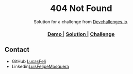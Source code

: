 <!-- Please update value in the {}  -->

<h1 align="center">404 Not Found</h1>

<div align="center">
   Solution for a challenge from  <a href="http://devchallenges.io" target="_blank">Devchallenges.io</a>.
</div>

<div align="center"> 
  <h3>
    <a href="https://lucasfeli.github.io/404-not-found-master/">
      Demo
    </a>
    <span> | </span>
    <a href="https://github.com/LucasFeli/404-not-found-master.git">
      Solution
    </a>
    <span> | </span>
    <a href="https://devchallenges.io/challenges/wBunSb7FPrIepJZAg0sY">
      Challenge
    </a>
  </h3>
</div>




## Contact


- GitHub [LucasFeli](https://github.com/LucasFeli)
- Linkedin[LuisFelipeMosquera](https://www.linkedin.com/in/felipemosquera/)

